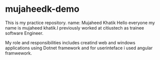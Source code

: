 # mujaheedk-demo
This is my practice repository.
name: Mujaheed Khatik
Hello everyone my name is mujaheed khatik.I previously worked at citiustech as trainee software Engineer.
<br>

My role and responsibilities includes creatind web and windows applications using Dotnet framework and for userinteface i used angular framwework.

